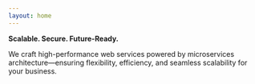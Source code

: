 ```yaml
---
layout: home
---
```


**Scalable. Secure. Future-Ready.**

We craft high-performance web services powered by microservices architecture—ensuring flexibility, 
efficiency, and seamless scalability for your business.